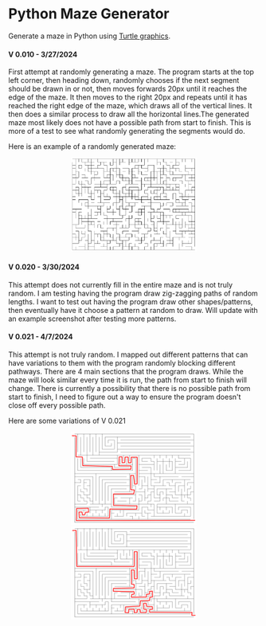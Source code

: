 # Python Maze Generator
Generate a maze in Python using [Turtle graphics](https://docs.python.org/3/library/turtle.html).

#### V 0.010 - 3/27/2024
First attempt at randomly generating a maze. The program starts at the top left corner, then heading down, randomly chooses if the next segment should be drawn in or not, then moves forwards 20px until it reaches the edge of the maze. It then moves to the right 20px and repeats until it has reached the right edge of the maze, which draws all of the vertical lines. It then does a similar process to draw all the horizontal lines.The generated maze most likely does not have a possible path from start to finish. This is more of a test to see what randomly generating the segments would do.

Here is an example of a randomly generated maze:
<p align="center" width="100%">
    <img width="50%" src="https://github.com/RyanMontville/pythonmaze/blob/main/images/V010.png" alt="An example of a randomly generated maze" title="An example of a randomly generated maze">
</p>

#### V 0.020 - 3/30/2024
This attempt does not currently fill in the entire maze and is not truly random. I am testing having the program draw zig-zagging paths of random lengths. I want to test out having the program draw other shapes/patterns, then eventually have it choose a pattern at random to draw. Will update with an example screenshot after testing more patterns.

#### V 0.021 - 4/7/2024
This attempt is not truly random. I mapped out different patterns that can have variations to them with the program randomly blocking different pathways. There are 4 main sections that the program draws. While the maze will look similar every time it is run, the path from start to finish will change. There is currently a possibility that there is no possible path from start to finish, I need to figure out a way to ensure the program doesn't close off every possible path.

Here are some variations of V 0.021
<p align="center" width="100%">
    <img width="50%" src="https://github.com/RyanMontville/pythonmaze/blob/main/images/v021-A.png" alt="A variation of v 0.021" title="A variation of v 0.021">
    <img width="50%" src="https://github.com/RyanMontville/pythonmaze/blob/main/images/V021-B.png" alt="A variation of v 0.021" title="A variation of v 0.021">
</p>